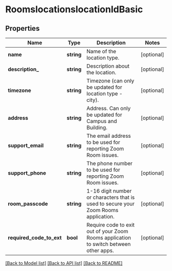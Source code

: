 # RoomslocationslocationIdBasic

## Properties
Name | Type | Description | Notes
------------ | ------------- | ------------- | -------------
**name** | **string** | Name of the location type. | [optional] 
**description_** | **string** | Description about the location. | [optional] 
**timezone** | **string** | Timezone (can only be updated for location type - city). | [optional] 
**address** | **string** | Address. Can only be updated for Campus and Building. | [optional] 
**support_email** | **string** | The email address to be used for reporting Zoom Room issues. | [optional] 
**support_phone** | **string** | The phone number to be used for reporting Zoom Room issues. | [optional] 
**room_passcode** | **string** | 1-16 digit number or characters that is used to secure your Zoom Rooms application. | [optional] 
**required_code_to_ext** | **bool** | Require code to exit out of your Zoom Rooms application to switch between other apps. | [optional] 

[[Back to Model list]](../README.md#documentation-for-models) [[Back to API list]](../README.md#documentation-for-api-endpoints) [[Back to README]](../README.md)


